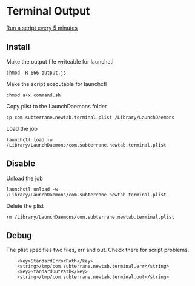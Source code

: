 # Terminal Output

[Run a script every 5 minutes](https://www.splinter.com.au/using-launchd-to-run-a-script-every-5-mins-on/)

## Install

Make the output file writeable for launchctl

```
chmod -R 666 output.js
```

Make the script executable for launchctl

```
chmod a+x command.sh
```

Copy plist to the LaunchDaemons folder

```
cp com.subterrane.newtab.terminal.plist /Library/LaunchDaemons
```

Load the job

```
launchctl load -w /Library/LaunchDaemons/com.subterrane.newtab.terminal.plist
```

## Disable

Unload the job

```
launchctl unload -w /Library/LaunchDaemons/com.subterrane.newtab.terminal.plist
```

Delete the plist

```
rm /Library/LaunchDaemons/com.subterrane.newtab.terminal.plist
```

## Debug

The plist specifies two files, err and out. Check there for script problems.

```
	<key>StandardErrorPath</key>
	<string>/tmp/com.subterrane.newtab.terminal.err</string>
	<key>StandardOutPath</key>
	<string>/tmp/com.subterrane.newtab.terminal.out</string>
```
